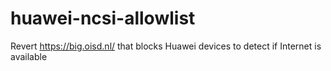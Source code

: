 # huawei-ncsi-allowlist
Revert https://big.oisd.nl/ that blocks Huawei devices to detect if Internet is available
